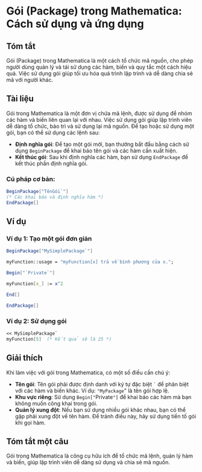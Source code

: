 <!--
Meta Description: # Gói (Package) trong Mathematica: Cách sử dụng và ứng dụng ## Tóm tắt Gói (Package) trong Mathematica là một cách tổ chức mã nguồn, cho phép người dù...
Meta Keywords: gói, dụng, hàm, mathematica, một
-->

# Gói (Package) trong Mathematica: Cách sử dụng và ứng dụng

## Tóm tắt
Gói (Package) trong Mathematica là một cách tổ chức mã nguồn, cho phép người dùng quản lý và tái sử dụng các hàm, biến và quy tắc một cách hiệu quả. Việc sử dụng gói giúp tối ưu hóa quá trình lập trình và dễ dàng chia sẻ mã với người khác.

## Tài liệu
Gói trong Mathematica là một đơn vị chứa mã lệnh, được sử dụng để nhóm các hàm và biến liên quan lại với nhau. Việc sử dụng gói giúp lập trình viên dễ dàng tổ chức, bảo trì và sử dụng lại mã nguồn. Để tạo hoặc sử dụng một gói, bạn có thể sử dụng các lệnh sau:

- **Định nghĩa gói**: Để tạo một gói mới, bạn thường bắt đầu bằng cách sử dụng `BeginPackage` để khai báo tên gói và các hàm cần xuất hiện. 
- **Kết thúc gói**: Sau khi định nghĩa các hàm, bạn sử dụng `EndPackage` để kết thúc phần định nghĩa gói.

### Cú pháp cơ bản:
```mathematica
BeginPackage["TênGói`"]
(* Các khai báo và định nghĩa hàm *)
EndPackage[]
```

## Ví dụ
### Ví dụ 1: Tạo một gói đơn giản
```mathematica
BeginPackage["MySimplePackage`"]

myFunction::usage = "myFunction[x] trả về bình phương của x.";

Begin["`Private`"]

myFunction[x_] := x^2

End[]

EndPackage[]
```

### Ví dụ 2: Sử dụng gói
```mathematica
<< MySimplePackage`
myFunction[5]  (* Kết quả sẽ là 25 *)
```

## Giải thích
Khi làm việc với gói trong Mathematica, có một số điều cần chú ý:

- **Tên gói**: Tên gói phải được định danh với ký tự đặc biệt `` ` `` để phân biệt với các hàm và biến khác. Ví dụ: `"MyPackage`" là tên gói hợp lệ.
- **Khu vực riêng**: Sử dụng `Begin["`Private`"]` để khai báo các hàm mà bạn không muốn công khai trong gói.
- **Quản lý xung đột**: Nếu bạn sử dụng nhiều gói khác nhau, bạn có thể gặp phải xung đột về tên hàm. Để tránh điều này, hãy sử dụng tiền tố gói khi gọi hàm.

## Tóm tắt một câu
Gói trong Mathematica là công cụ hữu ích để tổ chức mã lệnh, quản lý hàm và biến, giúp lập trình viên dễ dàng sử dụng và chia sẻ mã nguồn.